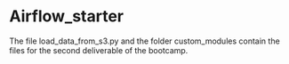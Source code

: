 # Airflow_starter
The file load_data_from_s3.py and the folder custom_modules contain the files for the second deliverable of the bootcamp.
